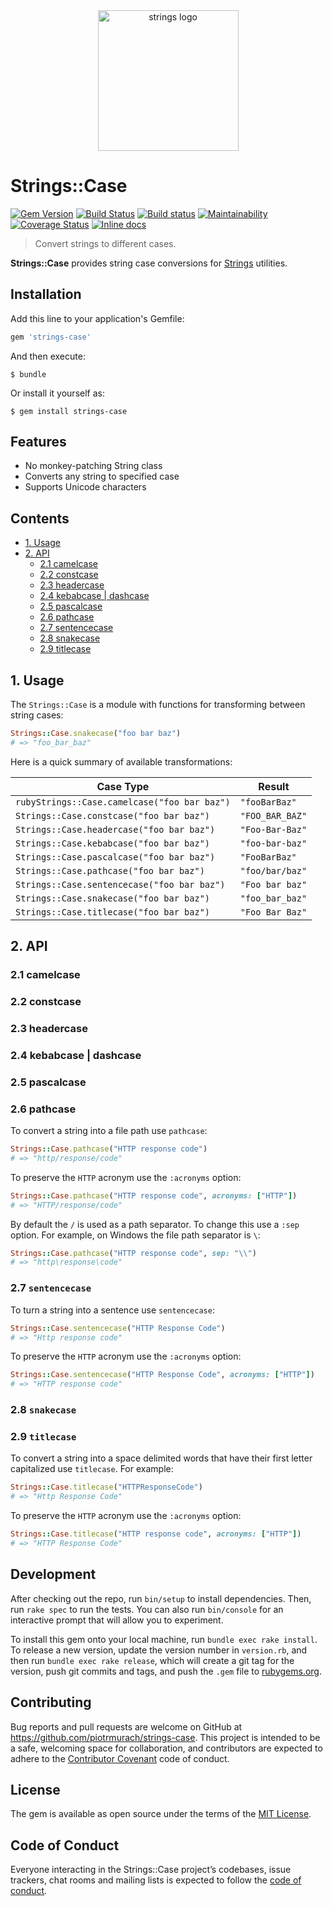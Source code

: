 <div align="center">
  <img width="225" src="https://github.com/piotrmurach/strings/blob/master/assets/strings_logo.png" alt="strings logo" />
</div>

# Strings::Case

[![Gem Version](https://badge.fury.io/rb/strings-case.svg)][gem]
[![Build Status](https://secure.travis-ci.org/piotrmurach/strings-case.svg?branch=master)][travis]
[![Build status](https://ci.appveyor.com/api/projects/status/yr87c96wxp1cw2ep?svg=true)][appveyor]
[![Maintainability](https://api.codeclimate.com/v1/badges/7938258c4af196a19843/maintainability)][codeclimate]
[![Coverage Status](https://coveralls.io/repos/github/piotrmurach/strings-case/badge.svg?branch=master)][coverage]
[![Inline docs](http://inch-ci.org/github/piotrmurach/strings-case.svg?branch=master)][inchpages]

[gem]: http://badge.fury.io/rb/strings-case
[travis]: http://travis-ci.org/piotrmurach/strings-case
[appveyor]: https://ci.appveyor.com/project/piotrmurach/strings-case
[codeclimate]: https://codeclimate.com/github/piotrmurach/strings-case/maintainability
[coverage]: https://coveralls.io/github/piotrmurach/strings-case?branch=master
[inchpages]: http://inch-ci.org/github/piotrmurach/strings-case

> Convert strings to different cases.

**Strings::Case** provides string case conversions for [Strings](https://github.com/piotrmurach/strings) utilities.

## Installation

Add this line to your application's Gemfile:

```ruby
gem 'strings-case'
```

And then execute:

    $ bundle

Or install it yourself as:

    $ gem install strings-case


## Features

* No monkey-patching String class
* Converts any string to specified case
* Supports Unicode characters

## Contents

* [1. Usage](#1-usage)
* [2. API](#2-api)
  * [2.1 camelcase](#21-camelcase)
  * [2.2 constcase](#22-constcase)
  * [2.3 headercase](#23-headercase)
  * [2.4 kebabcase | dashcase](#24-kebabcase--dashcase)
  * [2.5 pascalcase](#25-pascalcase)
  * [2.6 pathcase](#26-pathcase)
  * [2.7 sentencecase](#27-sentencecase)
  * [2.8 snakecase](#28-snakecase)
  * [2.9 titlecase](#29-titlecase)

## 1. Usage

The `Strings::Case` is a module with functions for transforming between string cases:

```ruby
Strings::Case.snakecase("foo bar baz")
# => "foo_bar_baz"
````

Here is a quick summary of available transformations:

| Case Type | Result |
| --------- | ------- |
| ```rubyStrings::Case.camelcase("foo bar baz")``` | `"fooBarBaz"` |
| ```Strings::Case.constcase("foo bar baz")``` | `"FOO_BAR_BAZ"` |
| ```Strings::Case.headercase("foo bar baz")``` | `"Foo-Bar-Baz"` |
| ```Strings::Case.kebabcase("foo bar baz")``` | `"foo-bar-baz"` |
| ```Strings::Case.pascalcase("foo bar baz")``` | `"FooBarBaz"` |
| ```Strings::Case.pathcase("foo bar baz")``` | `"foo/bar/baz"` |
| ```Strings::Case.sentencecase("foo bar baz")``` | `"Foo bar baz"` |
| ```Strings::Case.snakecase("foo bar baz")``` | `"foo_bar_baz"` |
| ```Strings::Case.titlecase("foo bar baz")``` | `"Foo Bar Baz"` |

## 2. API

### 2.1 camelcase

### 2.2 constcase

### 2.3 headercase

### 2.4 kebabcase | dashcase

### 2.5 pascalcase

### 2.6 pathcase

To convert a string into a file path use `pathcase`:

```ruby
Strings::Case.pathcase("HTTP response code")
# => "http/response/code"
````

To preserve the `HTTP` acronym use the `:acronyms` option:

```ruby
Strings::Case.pathcase("HTTP response code", acronyms: ["HTTP"])
# => "HTTP/response/code"
```

By default the `/` is used as a path separator. To change this use a `:sep` option. For example, on Windows the file path separator is `\`:

```ruby
Strings::Case.pathcase("HTTP response code", sep: "\\")
# => "http\response\code"
```

### 2.7 `sentencecase`

To turn a string into a sentence use `sentencecase`:

```ruby
Strings::Case.sentencecase("HTTP Response Code")
# => "Http response code"
```

To preserve the `HTTP` acronym use the `:acronyms` option:

```ruby
Strings::Case.sentencecase("HTTP Response Code", acronyms: ["HTTP"])
# => "HTTP response code"
```

### 2.8 `snakecase`

### 2.9 `titlecase`

To convert a string into a space delimited words that have their first letter capitalized use `titlecase`. For example:

```ruby
Strings::Case.titlecase("HTTPResponseCode")
# => "Http Response Code"
```

To preserve the `HTTP` acronym use the `:acronyms` option:

```ruby
Strings::Case.titlecase("HTTP response code", acronyms: ["HTTP"])
# => "HTTP Response Code"
```

## Development

After checking out the repo, run `bin/setup` to install dependencies. Then, run `rake spec` to run the tests. You can also run `bin/console` for an interactive prompt that will allow you to experiment.

To install this gem onto your local machine, run `bundle exec rake install`. To release a new version, update the version number in `version.rb`, and then run `bundle exec rake release`, which will create a git tag for the version, push git commits and tags, and push the `.gem` file to [rubygems.org](https://rubygems.org).

## Contributing

Bug reports and pull requests are welcome on GitHub at https://github.com/piotrmurach/strings-case. This project is intended to be a safe, welcoming space for collaboration, and contributors are expected to adhere to the [Contributor Covenant](http://contributor-covenant.org) code of conduct.

## License

The gem is available as open source under the terms of the [MIT License](https://opensource.org/licenses/MIT).

## Code of Conduct

Everyone interacting in the Strings::Case project’s codebases, issue trackers, chat rooms and mailing lists is expected to follow the [code of conduct](https://github.com/piotrmurach/strings-case/blob/master/CODE_OF_CONDUCT.md).
